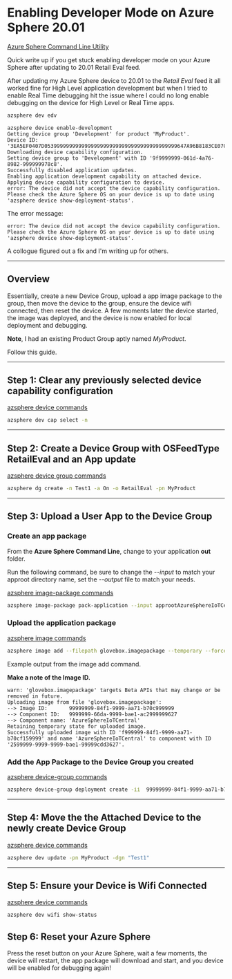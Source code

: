 # Enabling Developer Mode on Azure Sphere 20.01

[Azure Sphere Command Line Utility](https://docs.microsoft.com/en-us/azure-sphere/reference/overview#overview-of-azsphere?WT.mc_id=github-blog-dglover)

Quick write up if you get stuck enabling developer mode on your Azure Sphere after updating to 20.01 Retail Eval feed. 

After updating my Azure Sphere device to 20.01 to the *Retail Eval* feed it all worked fine for High Level application development but when I tried to enable Real Time debugging hit the issue where I could no long enable debugging on the device for High Level or Real Time apps.

```bash
azsphere dev edv
```

```text
azsphere device enable-development
Getting device group 'Development' for product 'MyProduct'.
Device ID: '3EA5EF0407D0539999999999999999999999999999999999999999647A96B8183CE07C1817D02CDD95B0D8B8E5428D1A201A8C34137935'
Downloading device capability configuration.
Setting device group to 'Development' with ID '9f9999999-061d-4a76-8982-999999978c8'.
Successfully disabled application updates.
Enabling application development capability on attached device.
Applying device capability configuration to device.
error: The device did not accept the device capability configuration. Please check the Azure Sphere OS on your device is up to date using 'azsphere device show-deployment-status'.
```

The error message:

```text
error: The device did not accept the device capability configuration. Please check the Azure Sphere OS on your device is up to date using 'azsphere device show-deployment-status'.
```

A collogue figured out a fix and I'm writing up for others.

---

## Overview

Essentially, create a new Device Group, upload a app image package to the group, then move the device to the group, ensure the device wifi connected, then reset the device.  A few moments later the device started, the image was deployed, and the device is now enabled for local deployment and debugging.

**Note**, I had an existing Product Group aptly named *MyProduct*.

Follow this guide.

---

## Step 1: Clear any previously selected device capability configuration

[azsphere device commands](https://docs.microsoft.com/en-us/azure-sphere/reference/azsphere-device?WT.mc_id=github-blog-dglover)

```bash
azsphere dev cap select -n
```

---

## Step 2: Create a Device Group with OSFeedType RetailEval and an App update

[azsphere device group commands](https://docs.microsoft.com/en-us/azure-sphere/reference/azsphere-device-group?WT.mc_id=github-blog-dglover)

```bash
azsphere dg create -n Test1 -a On -o RetailEval -pn MyProduct
```

---

## Step 3: Upload a User App to the Device Group

### Create an app package

From the **Azure Sphere Command Line**, change to your application **out** folder.

Run the following command, be sure to change the *--input* to match your approot directory name, set the *--output* file to match your needs.

[azsphere image-package commands](https://docs.microsoft.com/en-us/azure-sphere/reference/azsphere-image-package?WT.mc_id=github-blog-dglover)

```bash
azsphere image-package pack-application --input approotAzureSphereIoTCentral --output glovebox.imagepackage
```

### Upload the application package

[azsphere image commands](https://docs.microsoft.com/en-us/azure-sphere/reference/azsphere-image?WT.mc_id=github-blog-dglover)

```bash
azsphere image add --filepath glovebox.imagepackage --temporary --force
```

Example output from the image add command.

**Make a note of the Image ID.**

```text
warn: 'glovebox.imagepackage' targets Beta APIs that may change or be removed in future.
Uploading image from file 'glovebox.imagepackage':
--> Image ID:       99999999-84f1-9999-aa71-b70c999999
--> Component ID:   9999999-66da-9999-bae1-ac2999999627
--> Component name: 'AzureSphereIoTCentral'
Retaining temporary state for uploaded image.
Successfully uploaded image with ID 'f999999-84f1-9999-aa71-b70cf159999' and name 'AzureSphereIoTCentral' to component with ID '2599999-9999-9999-bae1-99999cdd3627'.
```

### Add the App Package to the Device Group you created

[azsphere device-group commands](https://docs.microsoft.com/en-us/azure-sphere/reference/azsphere-device-group?WT.mc_id=github-blog-dglover)

```bash
azsphere device-group deployment create -ii  99999999-84f1-9999-aa71-b70c999999 -dgn Test1
```

---

## Step 4: Move the the Attached Device to the newly create Device Group

[azsphere device commands](https://docs.microsoft.com/en-us/azure-sphere/reference/azsphere-device?WT.mc_id=github-blog-dglover)

```bash
azsphere dev update -pn MyProduct -dgn "Test1"
```

---

## Step 5: Ensure your Device is Wifi Connected

[azsphere device commands](https://docs.microsoft.com/en-us/azure-sphere/reference/azsphere-device?WT.mc_id=github-blog-dglover)

```bash
azsphere dev wifi show-status
```

## Step 6: Reset your Azure Sphere

Press the reset button on your Azure Sphere, wait a few moments, the device will restart, the app package will download and start, and you device will be enabled for debugging again!

